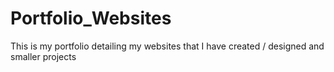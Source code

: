 # Portfolio_Websites
This is my portfolio detailing my websites that I have created / designed and smaller projects
